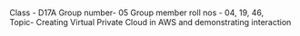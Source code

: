 # 
Class - D17A
Group number- 05
Group member roll nos - 04, 19, 46,  
Topic- Creating Virtual Private Cloud in AWS and demonstrating interaction

